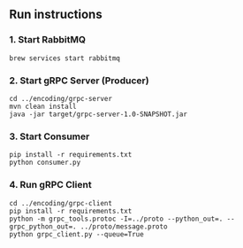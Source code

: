 ## Run instructions

### 1. Start RabbitMQ
```shell
brew services start rabbitmq 
```

### 2. Start gRPC Server (Producer)
```shell
cd ../encoding/grpc-server
mvn clean install
java -jar target/grpc-server-1.0-SNAPSHOT.jar 
```

### 3. Start Consumer
```shell
pip install -r requirements.txt
python consumer.py
```

### 4. Run gRPC Client
```shell
cd ../encoding/grpc-client
pip install -r requirements.txt
python -m grpc_tools.protoc -I=../proto --python_out=. --grpc_python_out=. ../proto/message.proto
python grpc_client.py --queue=True
```
